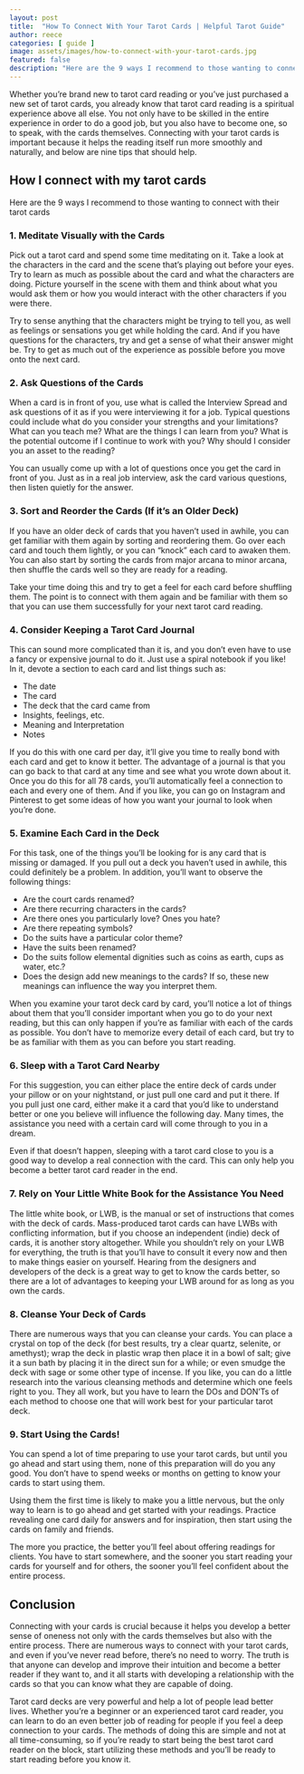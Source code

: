 ```yaml
---
layout: post
title:  "How To Connect With Your Tarot Cards | Helpful Tarot Guide"
author: reece
categories: [ guide ]
image: assets/images/how-to-connect-with-your-tarot-cards.jpg
featured: false
description: "Here are the 9 ways I recommend to those wanting to connect with their tarot cards"
---
```


Whether you’re brand new to tarot card reading or you’ve just purchased a new set of tarot cards, you already know that tarot card reading is a spiritual experience above all else. You not only have to be skilled in the entire experience in order to do a good job, but you also have to become one, so to speak, with the cards themselves. Connecting with your tarot cards is important because it helps the reading itself run more smoothly and naturally, and below are nine tips that should help.

## How I connect with my tarot cards

Here are the 9 ways I recommend to those wanting to connect with their tarot cards

### 1. Meditate Visually with the Cards

Pick out a tarot card and spend some time meditating on it. Take a look at the characters in the card and the scene that’s playing out before your eyes. Try to learn as much as possible about the card and what the characters are doing. Picture yourself in the scene with them and think about what you would ask them or how you would interact with the other characters if you were there.

Try to sense anything that the characters might be trying to tell you, as well as feelings or sensations you get while holding the card. And if you have questions for the characters, try and get a sense of what their answer might be. Try to get as much out of the experience as possible before you move onto the next card.

### 2. Ask Questions of the Cards

When a card is in front of you, use what is called the Interview Spread and ask questions of it as if you were interviewing it for a job. Typical questions could include what do you consider your strengths and your limitations? What can you teach me? What are the things I can learn from you? What is the potential outcome if I continue to work with you? Why should I consider you an asset to the reading?

You can usually come up with a lot of questions once you get the card in front of you. Just as in a real job interview, ask the card various questions, then listen quietly for the answer.

### 3. Sort and Reorder the Cards (If it’s an Older Deck)

If you have an older deck of cards that you haven’t used in awhile, you can get familiar with them again by sorting and reordering them. Go over each card and touch them lightly, or you can “knock” each card to awaken them. You can also start by sorting the cards from major arcana to minor arcana, then shuffle the cards well so they are ready for a reading.

Take your time doing this and try to get a feel for each card before shuffling them. The point is to connect with them again and be familiar with them so that you can use them successfully for your next tarot card reading.

### 4. Consider Keeping a Tarot Card Journal

This can sound more complicated than it is, and you don’t even have to use a fancy or expensive journal to do it. Just use a spiral notebook if you like! In it, devote a section to each card and list things such as:

* The date
* The card
* The deck that the card came from
* Insights, feelings, etc.
* Meaning and Interpretation
* Notes

If you do this with one card per day, it’ll give you time to really bond with each card and get to know it better. The advantage of a journal is that you can go back to that card at any time and see what you wrote down about it.
Once you do this for all 78 cards, you’ll automatically feel a connection to each and every one of them. And if you like, you can go on Instagram and Pinterest to get some ideas of how you want your journal to look when you’re done.

### 5. Examine Each Card in the Deck

For this task, one of the things you’ll be looking for is any card that is missing or damaged. If you pull out a deck you haven’t used in awhile, this could definitely be a problem. In addition, you’ll want to observe the following things:

* Are the court cards renamed?
* Are there recurring characters in the cards?
* Are there ones you particularly love? Ones you hate?
* Are there repeating symbols?
* Do the suits have a particular color theme?
* Have the suits been renamed?
* Do the suits follow elemental dignities such as coins as earth, cups as water, etc.?
* Does the design add new meanings to the cards? If so, these new meanings can influence the way you interpret them.

When you examine your tarot deck card by card, you’ll notice a lot of things about them that you’ll consider important when you go to do your next reading, but this can only happen if you’re as familiar with each of the cards as possible. You don’t have to memorize every detail of each card, but try to be as familiar with them as you can before you start reading.

### 6. Sleep with a Tarot Card Nearby

For this suggestion, you can either place the entire deck of cards under your pillow or on your nightstand, or just pull one card and put it there. If you pull just one card, either make it a card that you’d like to understand better or one you believe will influence the following day. Many times, the assistance you need with a certain card will come through to you in a dream.

Even if that doesn’t happen, sleeping with a tarot card close to you is a good way to develop a real connection with the card. This can only help you become a better tarot card reader in the end.

### 7. Rely on Your Little White Book for the Assistance You Need

The little white book, or LWB, is the manual or set of instructions that comes with the deck of cards. Mass-produced tarot cards can have LWBs with conflicting information, but if you choose an independent (indie) deck of cards, it is another story altogether.
While you shouldn’t rely on your LWB for everything, the truth is that you’ll have to consult it every now and then to make things easier on yourself. Hearing from the designers and developers of the deck is a great way to get to know the cards better, so there are a lot of advantages to keeping your LWB around for as long as you own the cards.

### 8. Cleanse Your Deck of Cards

There are numerous ways that you can cleanse your cards. You can place a crystal on top of the deck (for best results, try a clear quartz, selenite, or amethyst); wrap the deck in plastic wrap then place it in a bowl of salt; give it a sun bath by placing it in the direct sun for a while; or even smudge the deck with sage or some other type of incense.
If you like, you can do a little research into the various cleansing methods and determine which one feels right to you. They all work, but you have to learn the DOs and DON’Ts of each method to choose one that will work best for your particular tarot deck.

### 9. Start Using the Cards!

You can spend a lot of time preparing to use your tarot cards, but until you go ahead and start using them, none of this preparation will do you any good. You don’t have to spend weeks or months on getting to know your cards to start using them.

Using them the first time is likely to make you a little nervous, but the only way to learn is to go ahead and get started with your readings. Practice revealing one card daily for answers and for inspiration, then start using the cards on family and friends.

The more you practice, the better you’ll feel about offering readings for clients. You have to start somewhere, and the sooner you start reading your cards for yourself and for others, the sooner you’ll feel confident about the entire process.

## Conclusion

Connecting with your cards is crucial because it helps you develop a better sense of oneness not only with the cards themselves but also with the entire process. There are numerous ways to connect with your tarot cards, and even if you’ve never read before, there’s no need to worry. The truth is that anyone can develop and improve their intuition and become a better reader if they want to, and it all starts with developing a relationship with the cards so that you can know what they are capable of doing.

Tarot card decks are very powerful and help a lot of people lead better lives. Whether you’re a beginner or an experienced tarot card reader, you can learn to do an even better job of reading for people if you feel a deep connection to your cards. The methods of doing this are simple and not at all time-consuming, so if you’re ready to start being the best tarot card reader on the block, start utilizing these methods and you’ll be ready to start reading before you know it.
